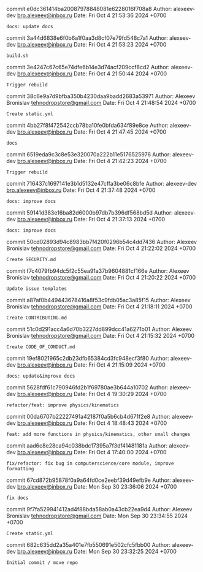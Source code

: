 commit e0dc361414ba20087978848081e6228016f708a8
Author: alexeev-dev <bro.alexeev@inbox.ru>
Date:   Fri Oct 4 21:53:36 2024 +0700

    docs: update docs

commit 3a44d6838e6f0b6a1f0aa3d8cf07e79fd548c7a1
Author: alexeev-dev <bro.alexeev@inbox.ru>
Date:   Fri Oct 4 21:53:23 2024 +0700

    build.sh

commit 3e4247c67c65e74dfe6b14e3d74acf209ccf8cd2
Author: alexeev-dev <bro.alexeev@inbox.ru>
Date:   Fri Oct 4 21:50:44 2024 +0700

    Trigger rebuild

commit 38c6e9a7d9bfba350b4230daa9badd2683a53971
Author: Alexeev Bronislav <tehnodropstore@gmail.com>
Date:   Fri Oct 4 21:48:54 2024 +0700

    Create static.yml

commit 4bb27f8f472542ccb78ba10fe0bfda634f89e8ce
Author: alexeev-dev <bro.alexeev@inbox.ru>
Date:   Fri Oct 4 21:47:45 2024 +0700

    docs

commit 6519eda9c3c8e53e320070a222b11e5176525976
Author: alexeev-dev <bro.alexeev@inbox.ru>
Date:   Fri Oct 4 21:42:23 2024 +0700

    Trigger rebuild

commit 716437c1697141e3b1d5132e47cffa3be06c8bfe
Author: alexeev-dev <bro.alexeev@inbox.ru>
Date:   Fri Oct 4 21:37:48 2024 +0700

    docs: improve docs

commit 59141d383e16ba82d6000b97db7b396df568bd5d
Author: alexeev-dev <bro.alexeev@inbox.ru>
Date:   Fri Oct 4 21:37:13 2024 +0700

    docs: improve docs

commit 50cd02893d94c8983bb7f420f0296b54c4dd7436
Author: Alexeev Bronislav <tehnodropstore@gmail.com>
Date:   Fri Oct 4 21:22:02 2024 +0700

    Create SECURITY.md

commit f7c4079fb94dc5f2c55ea91a37b9604881cf166e
Author: Alexeev Bronislav <tehnodropstore@gmail.com>
Date:   Fri Oct 4 21:20:22 2024 +0700

    Update issue templates

commit a87af0b449443678416a8f53c9fdb05ac3a85f15
Author: Alexeev Bronislav <tehnodropstore@gmail.com>
Date:   Fri Oct 4 21:18:11 2024 +0700

    Create CONTRIBUTING.md

commit 51c0d291acc4a6d70b3227dd899dcc41a6271b01
Author: Alexeev Bronislav <tehnodropstore@gmail.com>
Date:   Fri Oct 4 21:15:32 2024 +0700

    Create CODE_OF_CONDUCT.md

commit 19ef8021965c2db23dfb65384cd3fc948ecf3f80
Author: alexeev-dev <bro.alexeev@inbox.ru>
Date:   Fri Oct 4 21:15:09 2024 +0700

    docs: update&improve docs

commit 5628fdf61c790946fd2b1f69780ae3b644a10702
Author: alexeev-dev <bro.alexeev@inbox.ru>
Date:   Fri Oct 4 19:30:29 2024 +0700

    refactor/feat: improve physics/kinematics

commit 00da6707b22227491a42187f0a5b6cb4d671f2e8
Author: alexeev-dev <bro.alexeev@inbox.ru>
Date:   Fri Oct 4 18:48:43 2024 +0700

    feat: add more functions in physics/kinematics, other small changes

commit aad6c8e28ca94c038bdc17395a7f3df41481181a
Author: alexeev-dev <bro.alexeev@inbox.ru>
Date:   Fri Oct 4 17:40:00 2024 +0700

    fix/refactor: fix bug in computerscience/core module, improve formatting

commit 67cd872b95878f0a9a64fd0ce2eebf39d49efb9e
Author: alexeev-dev <bro.alexeev@inbox.ru>
Date:   Mon Sep 30 23:36:06 2024 +0700

    fix docs

commit 9f7fa529941412ad4f88bda58ab0a43cb22ea9d4
Author: Alexeev Bronislav <tehnodropstore@gmail.com>
Date:   Mon Sep 30 23:34:55 2024 +0700

    Create static.yml

commit 682c635dd2a35a401e7fb550691e502cfc5fbb00
Author: alexeev-dev <bro.alexeev@inbox.ru>
Date:   Mon Sep 30 23:32:25 2024 +0700

    Initial commit / move repo
